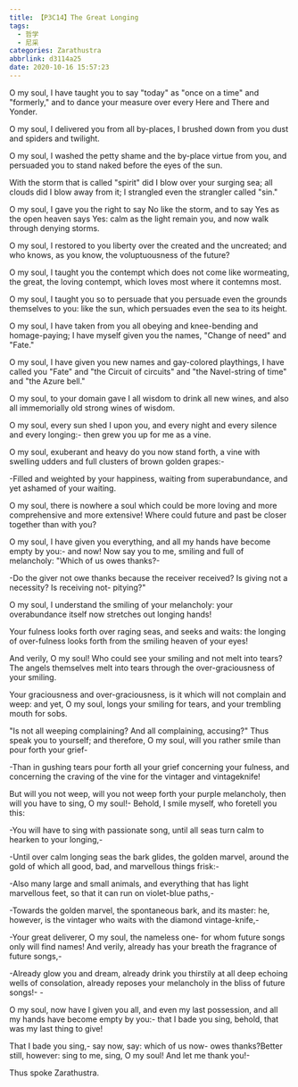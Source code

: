 ```yaml
---
title: 【P3C14】The Great Longing
tags:
  - 哲学
  - 尼采
categories: Zarathustra
abbrlink: d3114a25
date: 2020-10-16 15:57:23
---
```

O my soul, I have taught you to say "today" as "once on a time" and "formerly," and to dance your measure over every Here and There and Yonder.

O my soul, I delivered you from all by-places, I brushed down from you dust and spiders and twilight.
<!-- more -->
O my soul, I washed the petty shame and the by-place virtue from you, and persuaded you to stand naked before the eyes of the sun.

With the storm that is called "spirit" did I blow over your surging sea; all clouds did I blow away from it; I strangled even the strangler called "sin."

O my soul, I gave you the right to say No like the storm, and to say Yes as the open heaven says Yes: calm as the light remain you, and now walk through denying storms.

O my soul, I restored to you liberty over the created and the uncreated; and who knows, as you know, the voluptuousness of the future?

O my soul, I taught you the contempt which does not come like wormeating, the great, the loving contempt, which loves most where it contemns most.

O my soul, I taught you so to persuade that you persuade even the grounds themselves to you: like the sun, which persuades even the sea to its height.

O my soul, I have taken from you all obeying and knee-bending and homage-paying; I have myself given you the names, "Change of need" and "Fate."

O my soul, I have given you new names and gay-colored playthings, I have called you "Fate" and "the Circuit of circuits" and "the Navel-string of time" and "the Azure bell."

O my soul, to your domain gave I all wisdom to drink all new wines, and also all immemorially old strong wines of wisdom.

O my soul, every sun shed I upon you, and every night and every silence and every longing:- then grew you up for me as a vine.

O my soul, exuberant and heavy do you now stand forth, a vine with swelling udders and full clusters of brown golden grapes:-

-Filled and weighted by your happiness, waiting from superabundance, and yet ashamed of your waiting.

O my soul, there is nowhere a soul which could be more loving and more comprehensive and more extensive! Where could future and past be closer together than with you?

O my soul, I have given you everything, and all my hands have become empty by you:- and now! Now say you to me, smiling and full of melancholy: "Which of us owes thanks?-

-Do the giver not owe thanks because the receiver received? Is giving not a necessity? Is receiving not- pitying?"

O my soul, I understand the smiling of your melancholy: your overabundance itself now stretches out longing hands!

Your fulness looks forth over raging seas, and seeks and waits: the longing of over-fulness looks forth from the smiling heaven of your eyes!

And verily, O my soul! Who could see your smiling and not melt into tears? The angels themselves melt into tears through the over-graciousness of your smiling.

Your graciousness and over-graciousness, is it which will not complain and weep: and yet, O my soul, longs your smiling for tears, and your trembling mouth for sobs.

"Is not all weeping complaining? And all complaining, accusing?" Thus speak you to yourself; and therefore, O my soul, will you rather smile than pour forth your grief-

-Than in gushing tears pour forth all your grief concerning your fulness, and concerning the craving of the vine for the vintager and vintageknife!

But will you not weep, will you not weep forth your purple melancholy, then will you have to sing, O my soul!- Behold, I smile myself, who foretell you this:

-You will have to sing with passionate song, until all seas turn calm to hearken to your longing,-

-Until over calm longing seas the bark glides, the golden marvel, around the gold of which all good, bad, and marvellous things frisk:-

-Also many large and small animals, and everything that has light marvellous feet, so that it can run on violet-blue paths,-

-Towards the golden marvel, the spontaneous bark, and its master: he, however, is the vintager who waits with the diamond vintage-knife,-

-Your great deliverer, O my soul, the nameless one- for whom future songs only will find names! And verily, already has your breath the fragrance of future songs,-

-Already glow you and dream, already drink you thirstily at all deep echoing wells of consolation, already reposes your melancholy in the bliss of future songs!- -

O my soul, now have I given you all, and even my last possession, and all my hands have become empty by you:- that I bade you sing, behold, that was my last thing to give!

That I bade you sing,- say now, say: which of us now- owes thanks?Better still, however: sing to me, sing, O my soul! And let me thank you!-

Thus spoke Zarathustra.
